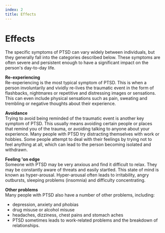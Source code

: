 ```yaml
---
index: 2
title: Effects
---
```

# Effects

The specific symptoms of PTSD can vary widely between individuals, but they generally fall into the categories described below. These symptoms are often severe and persistent enough to have a significant impact on the person's day-to-day life.

**Re-experiencing**  
Re-experiencing is the most typical symptom of PTSD. This is when a person involuntarily and vividly re-lives the traumatic event in the form of flashbacks, nightmares or repetitive and distressing images or sensations. This can even include physical sensations such as pain, sweating and trembling or negative thoughts about their experience.

**Avoidance**  
Trying to avoid being reminded of the traumatic event is another key symptom of PTSD. This usually means avoiding certain people or places that remind you of the trauma, or avoiding talking to anyone about your experience. Many people with PTSD try distracting themselves with work or hobbies. Some people attempt to deal with their feelings by trying not to feel anything at all, which can lead to the person becoming isolated and withdrawn.

**Feeling 'on edge**  
Someone with PTSD may be very anxious and find it difficult to relax. They may be constantly aware of threats and easily startled. This state of mind is known as hyper-arousal. Hyper-arousal often leads to irritability, angry outbursts, sleeping problems (insomnia) and difficulty concentrating.

**Other problems**  
Many people with PTSD also have a number of other problems, including:

*   depression, anxiety and phobias
*   drug misuse or alcohol misuse
*   headaches, dizziness, chest pains and stomach aches
*   PTSD sometimes leads to work-related problems and the breakdown of relationships.